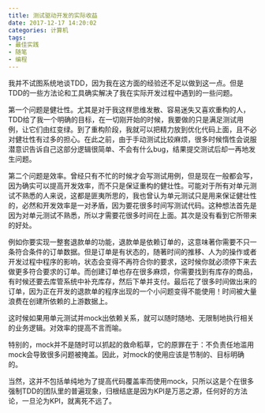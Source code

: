 ```yaml
---
title: 测试驱动开发的实际收益
date: 2017-12-17 14:20:02
categories: 计算机
tags:
- 最佳实践
- 随笔
- 编程
---
```

我并不试图系统地谈TDD，因为我在这方面的经验还不足以做到这一点。但是TDD的一些方法论和工具确实解决了我在实际开发过程中遇到的一些问题。

第一个问题是健壮性。尤其是对于我这样思维发散、容易迷失又喜欢重构的人，TDD给了我一个明确的目标，在一切刚开始的时候，我要做的只是满足测试用例，让它们由红变绿。到了重构阶段，我就可以把精力放到优化代码上面，且不必对健壮性有过多的担心。在此之前，由于手动测试比较麻烦，很多时候惰性会说服潜意识告诉自己这部分逻辑很简单、不会有什么bug，结果提交测试后却一再地发生问题。

第二个问题是效率。曾经只有不忙的时候才会写测试用例，但是现在一般都会写，因为确实可以提高开发效率，而不只是保证重构的健壮性。可能对于所有对单元测试不熟悉的人来说，这都是匪夷所思的，我也曾认为单元测试只是用来保证健壮性的，必然和开发效率是一对矛盾，因为要花很多时间写测试代码。这种想法首先是因为对单元测试不熟悉，所以才需要花很多时间在上面。其次是没有看到它所带来的好处。

例如你要实现一整套退款单的功能，退款单是依赖订单的，这意味著你需要不只一条符合条件的订单数据。但是订单是有状态的，随著时间的推移、人为的操作或者开发过程中程序的影响，状态会变得不再符合你的要求，这时候你就必须停下来去做更多符合要求的订单。而创建订单也存在很多麻烦，你需要找到有库存的商品，有时候还要去库管系统中补充库存，然后下单并支付。最后花了很多时间做出来的订单，因为正在开发的退款单的程序出现的一个小问题变得不能使用！时间被大量浪费在创建所依赖的上游数据上。

这时候如果用单元测试并mock出依赖关系，就可以随时随地、无限制地执行相关的业务逻辑。对效率的提高不言而喻。

特别的，mock并不是随时可以抓起的救命稻草，它的原罪在于：不负责任地滥用mock会导致很多问题被掩盖。因此，对mock的使用应该是节制的、目标明确的。

当然，这并不包括单纯地为了提高代码覆盖率而使用mock，只所以这是个在很多强制TDD的团队里的普遍现象，归根结底是因为KPI是万恶之源，任何好的方法论，一旦沦为KPI，就离死不远了。


